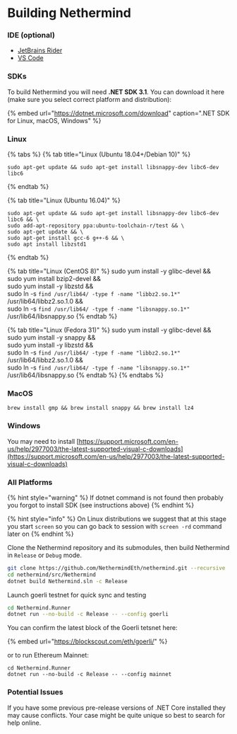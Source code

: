 # Building Nethermind

### IDE \(optional\)

* [JetBrains Rider](https://www.jetbrains.com/rider/)
* [VS Code](https://code.visualstudio.com/docs/other/dotnet)

### SDKs

To build Nethermind you will need **.NET SDK 3.1**. You can download it here \(make sure you select correct platform and distribution\):

{% embed url="https://dotnet.microsoft.com/download" caption=".NET SDK for Linux, macOS, Windows" %}

### Linux

{% tabs %}
{% tab title="Linux \(Ubuntu 18.04+/Debian 10\)" %}
```
sudo apt-get update && sudo apt-get install libsnappy-dev libc6-dev libc6
```
{% endtab %}

{% tab title="Linux \(Ubuntu 16.04\)" %}
```text
sudo apt-get update && sudo apt-get install libsnappy-dev libc6-dev libc6 && \
sudo add-apt-repository ppa:ubuntu-toolchain-r/test && \
sudo apt-get update && \
sudo apt-get install gcc-6 g++-6 && \
sudo apt install libzstd1
```
{% endtab %}

{% tab title="Linux \(CentOS 8\)" %}
    sudo yum install -y glibc-devel && \
    sudo yum install bzip2-devel && \
    sudo yum install -y libzstd && \
    sudo ln -s `find /usr/lib64/ -type f -name "libbz2.so.1*"` /usr/lib64/libbz2.so.1.0 && \
    sudo ln -s `find /usr/lib64/ -type f -name "libsnappy.so.1*"` /usr/lib64/libsnappy.so
{% endtab %}

{% tab title="Linux \(Fedora 31\)" %}
    sudo yum install -y glibc-devel && \
    sudo yum install -y snappy && \
    sudo yum install -y libzstd && \
    sudo ln -s `find /usr/lib64/ -type f -name "libbz2.so.1*"` /usr/lib64/libbz2.so.1.0 && \
    sudo ln -s `find /usr/lib64/ -type f -name "libsnappy.so.1*"` /usr/lib64/libsnappy.so
{% endtab %}
{% endtabs %}

### MacOS

```text
brew install gmp && brew install snappy && brew install lz4
```

### Windows

You may need to install [https://support.microsoft.com/en-us/help/2977003/the-latest-supported-visual-c-downloads](https://support.microsoft.com/en-us/help/2977003/the-latest-supported-visual-c-downloads)

### All Platforms

{% hint style="warning" %}
If dotnet command is not found then probably you forgot to install SDK \(see instructions above\)
{% endhint %}

{% hint style="info" %}
On Linux distributions we suggest that at this stage you start `screen` so you can go back to session with `screen -rd` command later on
{% endhint %}

Clone the Nethermind repository and its submodules, then build Nethermind in `Release` or `Debug` mode.

```bash
git clone https://github.com/NethermindEth/nethermind.git --recursive
cd nethermind/src/Nethermind
dotnet build Nethermind.sln -c Release
```

Launch goerli testnet for quick sync and testing

```bash
cd Nethermind.Runner
dotnet run --no-build -c Release -- --config goerli
```

You can confirm the latest block of the Goerli tetsnet here:

{% embed url="https://blockscout.com/eth/goerli/" %}

or to run Ethereum Mainnet:

```text
cd Nethermind.Runner
dotnet run --no-build -c Release -- --config mainnet
```

### Potential Issues

If you have some previous pre-release versions of .NET Core installed they may cause conflicts. Your case might be quite unique so best to search for help online.

